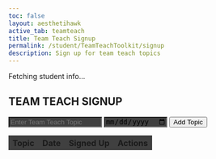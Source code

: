 ```yaml
---
toc: false
layout: aesthetihawk
active_tab: teamteach
title: Team Teach Signup
permalink: /student/TeamTeachToolkit/signup
description: Sign up for team teach topics
---
```


<div class="... bg-neutral-900">
  <div class="max-w-5xl mx-auto py-10 px-4">

  <div id="tooltip" 
     style="position: fixed; background: #222; color: #eee; padding: 8px 12px; border-radius: 4px; pointer-events: none; opacity: 0; transition: opacity 0.2s; max-width: 300px; z-index: 1000; font-size: 0.875rem;">
</div>
    <!-- Logged-in Student Info -->
    <p id="loggedInStudent" class="mb-6 text-center text-sm">Fetching student info...</p>
    <!-- Signup Form and Table -->
    <div class="border border-white rounded-lg p-6">
      <h2 class="text-2xl font-bold mb-6 text-center">TEAM TEACH SIGNUP</h2>
      <!-- Input Form -->
      <div class="flex flex-col gap-4 mb-6">
        <input type="text" id="name" placeholder="Enter Team Teach Topic"
          class="w-full px-4 py-2 bg-gray-700 text-white rounded placeholder-gray-400 focus:outline-none focus:ring-2 focus:ring-white" style="background-color: #404040;">
        <input type="date" id="dueDate"
          class="w-full px-4 py-2 bg-gray-700 text-white rounded placeholder-gray-400 focus:outline-none focus:ring-2 focus:ring-white" style="background-color: #404040;">
        <button id="addTopicBtn"
          class="w-full border border-white px-4 py-2 rounded hover:bg-white hover:text-black transition">Add Topic</button>
      </div>
      <!-- Topics Table -->
      <div class="overflow-x-auto">
        <table class="min-w-full border border-white text-sm text-left">
          <thead class="bg-gray-800 text-white">
            <tr>
              <th class="px-4 py-2 border border-white" style="background-color: #404040;">Topic</th>
              <th class="px-4 py-2 border border-white" style="background-color: #404040;">Date</th>
              <th class="px-4 py-2 border border-white" style="background-color: #404040;">Signed Up</th>
              <th class="px-4 py-2 border border-white" style="background-color: #404040;">Actions</th>
            </tr>
          </thead>
          <tbody id="topicsList" class="text-white" style="background-color: #404040;"></tbody>
        </table>
      </div>
    </div>
  </div>
</div>

<script type="module">
  import { javaURI, fetchOptions } from '{{site.baseurl}}/assets/js/api/config.js';

  let loggedInStudent = null;
  let userId = -1;
  let StuName = "";

  function formatDateToMMDDYYYY(dateStr) {
    const [year, month, day] = dateStr.split("-");
    return `${month}/${day}/${year}`;
  }

  async function getUserId() {
    const url_persons = `${javaURI}/api/person/get`;
    try {
      const response = await fetch(url_persons, fetchOptions);
      if (!response.ok) throw new Error(`Spring server response: ${response.status}`);
      const data = await response.json();
      userId = data.id;
      StuName = data.name;
      document.getElementById("loggedInStudent").innerText = `Logged in as: ${StuName}`;
      fetchTopics();
    } catch (error) {
      console.error("Java Database Error:", error);
      document.getElementById("loggedInStudent").innerText = "Error fetching student info.";
    }
  }

  async function fetchTopics() {
    try {
      let response = await fetch(`${javaURI}/api/assignments/debug`, fetchOptions);
      let topics = await response.json();
      let filteredTopics = topics.filter(topic => topic.type === "teamteach");

      let topicsList = document.getElementById("topicsList");
      topicsList.innerHTML = ""; // Clear previous topics

      // Wait for all fetchAssignTopics calls to complete
      await Promise.all(filteredTopics.map(topic => fetchAssignTopics(topic)));

    } catch (error) {
      console.error("Error fetching topics:", error);
    }
  }

  async function fetchAssignTopics(topic) {
    try {
      let response = await fetch(`${javaURI}/api/submissions/assignment/${topic.id}`, fetchOptions);
      let data = await response.json();
      let assignments = Array.isArray(data) ? data : [];

      let studentsSet = new Set();
      let studentsTextArray = [];

      assignments.forEach(assignment => {
        if (Array.isArray(assignment.students)) {
          assignment.students.forEach(s => {
            if (!studentsSet.has(s.id)) {
              studentsSet.add(s.id);
              studentsTextArray.push(`${s.name} (${s.id})`);
            }
          });
        } else if (assignment.students && typeof assignment.students === 'string') {
          assignment.students.split(',').forEach(name => {
            if (!studentsSet.has(name.trim())) {
              studentsSet.add(name.trim());
              studentsTextArray.push(name.trim());
            }
          });
        }
      });

      const studentsText = studentsTextArray.length > 0 ? studentsTextArray.join(', ') : "None";
      const alreadySignedUp = studentsSet.has(userId);

    let row = document.createElement("tr");
    row.innerHTML = `
      <td 
        class="border border-white px-4 py-2 tooltip-target" 
        data-description="${topic.description.replace(/"/g, '&quot;')}"
      >
        ${topic.name}
      </td>
      <td class="border border-white px-4 py-2">${topic.dueDate}</td>
      <td class="border border-white px-4 py-2">${studentsText}</td>
      <td class="border border-white px-4 py-2">
        <button 
          class="border border-white px-3 py-1 rounded text-sm transition ${alreadySignedUp ? 'opacity-50 cursor-not-allowed' : 'hover:bg-white hover:text-black'}" 
          data-topic-id="${topic.id}"
          ${alreadySignedUp ? 'disabled' : ''}>
          ${alreadySignedUp ? 'Signed Up' : 'Sign Up'}
        </button>
      </td>
    `;


      if (!alreadySignedUp) {
        row.querySelector("button").addEventListener("click", function () {
          signUpForTopic(topic.id);
        });
      }

      document.getElementById("topicsList").appendChild(row);

    } catch (error) {
      console.error("Error fetching topic assignments:", error);
    }
  }

async function addTopic() {
  let name = document.getElementById("name").value;
  let description = document.getElementById("description").value;
  let rawDate = document.getElementById("dueDate").value;

  if (!name || !description || !rawDate) {
    alert("Please fill in all fields.");
    return;
  }

  let dueDate = formatDateToMMDDYYYY(rawDate);

  const url = `${javaURI}/api/assignments/create?name=${encodeURIComponent(name)}&type=teamteach&description=${encodeURIComponent(description)}&points=1.0&dueDate=${encodeURIComponent(dueDate)}`;

  try {
    let response = await fetch(url, {
      method: "POST",
      headers: {
        "Content-Type": "application/json"
      }
    });

    if (response.ok) {
      document.getElementById("name").value = "";
      document.getElementById("description").value = "";
      document.getElementById("dueDate").value = "";
      fetchTopics(); // Refresh list
    } else {
      console.error("Failed to add topic");
    }
  } catch (error) {
    console.error("Error adding topic:", error);
  }
}


  async function signUpForTopic(id) {
    if (userId === -1) {
      alert("Please login first");
      return;
    }

    const data = {
      assignmentId: id,
      studentIds: [userId],
      content: "test",
      comment: "",
      isLate: false
    };

    try {
      let response = await fetch(`${javaURI}/api/submissions/submit/${id}`, {
        method: "POST",
        headers: {
          "Content-Type": "application/json"
        },
        body: JSON.stringify(data)
      });

      if (response.ok) {
        fetchTopics();
      } else {
        console.error("Failed to sign up for topic");
        alert("Failed to sign up. Please try again.");
      }
    } catch (error) {
      console.error("Error signing up for topic:", error);
      alert("Error signing up. Please try again.");
    }
  }

  document.addEventListener("DOMContentLoaded", () => {
    getUserId();
    document.getElementById("addTopicBtn").addEventListener("click", addTopic);
  });

const tooltip = document.getElementById("tooltip");

document.addEventListener("mouseover", (e) => {
  if (e.target.classList.contains("tooltip-target")) {
    const desc = e.target.getAttribute("data-description");
    if (desc) {
      tooltip.textContent = desc;
      tooltip.style.opacity = "1";
    }
  }
});

document.addEventListener("mousemove", (e) => {
  if (tooltip.style.opacity === "1") {
    // Position tooltip near cursor, with some offset
    let x = e.clientX + 15;
    let y = e.clientY + 15;

    // Prevent tooltip from going off the right edge
    if (x + tooltip.offsetWidth > window.innerWidth) {
      x = e.clientX - tooltip.offsetWidth - 15;
    }
    // Prevent tooltip from going off the bottom edge
    if (y + tooltip.offsetHeight > window.innerHeight) {
      y = e.clientY - tooltip.offsetHeight - 15;
    }

    tooltip.style.left = x + "px";
    tooltip.style.top = y + "px";
  }
});

document.addEventListener("mouseout", (e) => {
  if (e.target.classList.contains("tooltip-target")) {
    tooltip.style.opacity = "0";
  }
});


</script>
